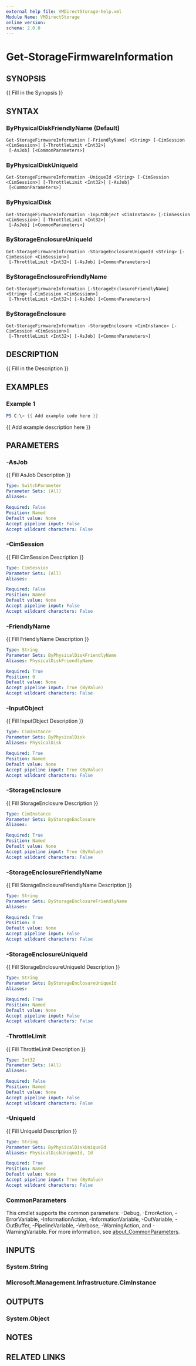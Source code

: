 ```yaml
---
external help file: VMDirectStorage-help.xml
Module Name: VMDirectStorage
online version:
schema: 2.0.0
---
```


# Get-StorageFirmwareInformation

## SYNOPSIS
{{ Fill in the Synopsis }}

## SYNTAX

### ByPhysicalDiskFriendlyName (Default)
```
Get-StorageFirmwareInformation [-FriendlyName] <String> [-CimSession <CimSession>] [-ThrottleLimit <Int32>]
 [-AsJob] [<CommonParameters>]
```

### ByPhysicalDiskUniqueId
```
Get-StorageFirmwareInformation -UniqueId <String> [-CimSession <CimSession>] [-ThrottleLimit <Int32>] [-AsJob]
 [<CommonParameters>]
```

### ByPhysicalDisk
```
Get-StorageFirmwareInformation -InputObject <CimInstance> [-CimSession <CimSession>] [-ThrottleLimit <Int32>]
 [-AsJob] [<CommonParameters>]
```

### ByStorageEnclosureUniqueId
```
Get-StorageFirmwareInformation -StorageEnclosureUniqueId <String> [-CimSession <CimSession>]
 [-ThrottleLimit <Int32>] [-AsJob] [<CommonParameters>]
```

### ByStorageEnclosureFriendlyName
```
Get-StorageFirmwareInformation [-StorageEnclosureFriendlyName] <String> [-CimSession <CimSession>]
 [-ThrottleLimit <Int32>] [-AsJob] [<CommonParameters>]
```

### ByStorageEnclosure
```
Get-StorageFirmwareInformation -StorageEnclosure <CimInstance> [-CimSession <CimSession>]
 [-ThrottleLimit <Int32>] [-AsJob] [<CommonParameters>]
```

## DESCRIPTION
{{ Fill in the Description }}

## EXAMPLES

### Example 1
```powershell
PS C:\> {{ Add example code here }}
```

{{ Add example description here }}

## PARAMETERS

### -AsJob
{{ Fill AsJob Description }}

```yaml
Type: SwitchParameter
Parameter Sets: (All)
Aliases:

Required: False
Position: Named
Default value: None
Accept pipeline input: False
Accept wildcard characters: False
```

### -CimSession
{{ Fill CimSession Description }}

```yaml
Type: CimSession
Parameter Sets: (All)
Aliases:

Required: False
Position: Named
Default value: None
Accept pipeline input: False
Accept wildcard characters: False
```

### -FriendlyName
{{ Fill FriendlyName Description }}

```yaml
Type: String
Parameter Sets: ByPhysicalDiskFriendlyName
Aliases: PhysicalDiskFriendlyName

Required: True
Position: 0
Default value: None
Accept pipeline input: True (ByValue)
Accept wildcard characters: False
```

### -InputObject
{{ Fill InputObject Description }}

```yaml
Type: CimInstance
Parameter Sets: ByPhysicalDisk
Aliases: PhysicalDisk

Required: True
Position: Named
Default value: None
Accept pipeline input: True (ByValue)
Accept wildcard characters: False
```

### -StorageEnclosure
{{ Fill StorageEnclosure Description }}

```yaml
Type: CimInstance
Parameter Sets: ByStorageEnclosure
Aliases:

Required: True
Position: Named
Default value: None
Accept pipeline input: True (ByValue)
Accept wildcard characters: False
```

### -StorageEnclosureFriendlyName
{{ Fill StorageEnclosureFriendlyName Description }}

```yaml
Type: String
Parameter Sets: ByStorageEnclosureFriendlyName
Aliases:

Required: True
Position: 0
Default value: None
Accept pipeline input: False
Accept wildcard characters: False
```

### -StorageEnclosureUniqueId
{{ Fill StorageEnclosureUniqueId Description }}

```yaml
Type: String
Parameter Sets: ByStorageEnclosureUniqueId
Aliases:

Required: True
Position: Named
Default value: None
Accept pipeline input: False
Accept wildcard characters: False
```

### -ThrottleLimit
{{ Fill ThrottleLimit Description }}

```yaml
Type: Int32
Parameter Sets: (All)
Aliases:

Required: False
Position: Named
Default value: None
Accept pipeline input: False
Accept wildcard characters: False
```

### -UniqueId
{{ Fill UniqueId Description }}

```yaml
Type: String
Parameter Sets: ByPhysicalDiskUniqueId
Aliases: PhysicalDiskUniqueId, Id

Required: True
Position: Named
Default value: None
Accept pipeline input: True (ByValue)
Accept wildcard characters: False
```

### CommonParameters
This cmdlet supports the common parameters: -Debug, -ErrorAction, -ErrorVariable, -InformationAction, -InformationVariable, -OutVariable, -OutBuffer, -PipelineVariable, -Verbose, -WarningAction, and -WarningVariable. For more information, see [about_CommonParameters](http://go.microsoft.com/fwlink/?LinkID=113216).

## INPUTS

### System.String

### Microsoft.Management.Infrastructure.CimInstance

## OUTPUTS

### System.Object
## NOTES

## RELATED LINKS
